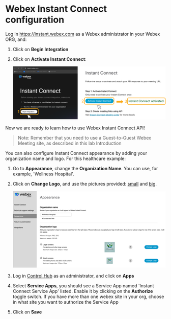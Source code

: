 # Webex Instant Connect configuration

Log in https://instant.webex.com as a Webex administrator in your Webex ORG, and:

1. Click on **Begin Integration**

2. Click on **Activate Instant Connect**:

   ![Activate](images/activate.png)

Now we are ready to learn how to use Webex Instant Connect API!

> Note: Remember that you need to use a Guest-to-Guest Webex Meeting site, as described in this lab Introduction

You can also configure Instant Connect appearance by adding your organization name and logo. For this healthcare example:

1. Go to **Appearance**, change the **Organization Name**. You can use, for example, 'Wellness Hospital'. 

2. Click on **Change Logo**, and use the pictures provided: [small](https://pubhub.devnetcloud.com/media/webex-connect-instant-connect/labs/images/hospital-logo-small.png) and [big](https://pubhub.devnetcloud.com/media/webex-connect-instant-connect/labs/images/hospital-logo-big.png).


   <img src="images/ic-appearance.png" width="600">

3. Log in [Control Hub](https://admin.webex.com) as an administrator, and click on **Apps**

4. Select **Service Apps**, you should see a Service App named 'Instant Connect Service App' listed. Enable it by clicking on the **Authorize** toggle switch. If you have more than one webex site in your org, choose in what site you want to authorize the Service App

5. Click on **Save**